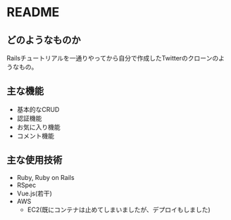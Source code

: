 # README

## どのようなものか

Railsチュートリアルを一通りやってから自分で作成したTwitterのクローンのようなもの。

## 主な機能

+ 基本的なCRUD
+ 認証機能
+ お気に入り機能
+ コメント機能

## 主な使用技術

+ Ruby, Ruby on Rails
+ RSpec
+ Vue.js(若干)
+ AWS
  * EC2(既にコンテナは止めてしまいましたが、デプロイもしました)
